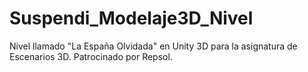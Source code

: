 # Suspendi_Modelaje3D_Nivel
Nivel llamado "La España Olvidada" en Unity 3D para la asignatura de Escenarios 3D. Patrocinado por Repsol.
